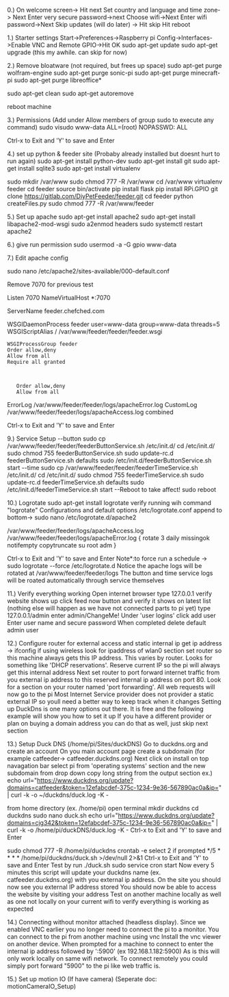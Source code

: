 0.) On welcome screen-> Hit next
Set country and language and time zone-> Next
Enter very secure password->next
Choose wifi->Next
Enter wifi password->Next
Skip updates (will do later) -> Hit skip
Hit reboot


1.) Starter settings
Start->Preferences->Raspberry pi Config->Interfaces->Enable VNC and Remote GPIO->Hit OK
sudo apt-get update
sudo apt-get upgrade (this my awhile. can skip for now)

2.) Remove bloatware (not required, but frees up space)
sudo apt-get purge wolfram-engine
sudo apt-get purge sonic-pi
sudo apt-get purge minecraft-pi
sudo apt-get purge libreoffice*

sudo apt-get clean
sudo apt-get autoremove

reboot machine

3.) Permissions 
(Add under Allow members of group sudo to execute any command)
sudo visudo
www-data ALL=(root) NOPASSWD: ALL

Ctrl-x to Exit and 'Y' to save and Enter


4.) set up python & feeder site
(Probaby already installed but doesnt hurt to run again)
sudo apt-get install python-dev
sudo apt-get install git
sudo apt-get install sqlite3
sudo apt-get install virtualenv

sudo mkdir /var/www
sudo chmod 777 -R /var/www
cd /var/www
virtualenv feeder
cd feeder
source bin/activate
pip install flask
pip install RPi.GPIO
git clone https://gitlab.com/DiyPetFeeder/feeder.git
cd feeder
python createFiles.py 
sudo chmod 777 -R /var/www/feeder

5.) Set up apache
sudo apt-get install apache2
sudo apt-get install libapache2-mod-wsgi
sudo a2enmod headers
sudo systemctl restart apache2

6.) give run permission
sudo usermod -a -G gpio www-data


7.) Edit apache config

sudo nano /etc/apache2/sites-available/000-default.conf


Remove 7070 for previous test


Listen 7070
NameVirtualHost *:7070

ServerName feeder.chefched.com

WSGIDaemonProcess feeder user=www-data group=www-data threads=5
  WSGIScriptAlias / /var/www/feeder/feeder/feeder.wsgi


    WSGIProcessGroup feeder
    Order allow,deny
    Allow from all
    Require all granted
  


       Order allow,deny
       Allow from all
  

ErrorLog /var/www/feeder/feeder/logs/apacheError.log
  CustomLog /var/www/feeder/feeder/logs/apacheAccess.log combined

Ctrl-x to Exit and 'Y' to save and Enter


9.) Service Setup
--button
sudo cp /var/www/feeder/feeder/feederButtonService.sh /etc/init.d/
cd /etc/init.d/
sudo chmod 755 feederButtonService.sh
sudo update-rc.d feederButtonService.sh defaults
sudo /etc/init.d/feederButtonService.sh start
--time
sudo cp /var/www/feeder/feeder/feederTimeService.sh /etc/init.d/
cd /etc/init.d/
sudo chmod 755 feederTimeService.sh
sudo update-rc.d feederTimeService.sh defaults
sudo /etc/init.d/feederTimeService.sh start
--Reboot to take affect!
sudo reboot

10.) Logrotate
sudo apt-get install logrotate
verify running wih command "logrotate"
Configurations and default options /etc/logrotate.conf
append to bottom-> sudo nano /etc/logrotate.d/apache2

/var/www/feeder/feeder/logs/apacheAccess.log
/var/www/feeder/feeder/logs/apacheError.log
{
    rotate 3
    daily
    missingok
    notifempty
    copytruncate
    su root adm
}

Ctrl-x to Exit and 'Y' to save and Enter
Note*:to force run a schedule -> sudo logrotate --force /etc/logrotate.d
Notice the apache logs will be rotated at /var/www/feeder/feeder/logs
The button and time service logs will be roated automatically through service themselves


11.) Verify everything working
Open internet browser
type 127.0.0.1
verify website shows up 
click feed now button and verify it shows on latest list (nothing else will happen as we have not connected parts to pi yet)
type 127.0.0.1/admin
enter admin/ChangeMe!
Under 'user logins' click add user
Enter user name and secure password
When completed delete default admin user

12.) Configure router for external access and static internal ip
get ip address -> ifconfig
if using wireless look for ipaddress of wlan0 section
set router so this machine always gets this IP address. This varies by router. Looks for something like 'DHCP reservations'. Reserve current IP so the pi will always get this internal address 
Next set router to port forward internet traffic from you external ip address to this reserved internal ip address on port 80. Look for a section on your router named 'port forwarding'. All web requests will now go to the pi
Most Internet Service provider does not provider a static external IP so youll need a better way to keep track when it changes
Setting up DuckDns is one many options out there. It is free and the following example will show you how to set it up
If you have a different provider or plan on buying a domain address you can do that as well, just skip next section

13.) Setup Duck DNS (/home/pi/Sites/duckDNS)
Go to duckdns.org and create an account
On you main account page create a subdomain (for example catfeeder-> catfeeder.duckdns.org)
Next click on install on top navagation bar
select pi from 'operating systems' section and the new subdomain from drop down
copy long string from the output section ex.) echo url="https://www.duckdns.org/update?domains=catfeeder&token=12efabcdef-375c-1234-9e36-567890ac0a&ip=" | curl -k -o ~/duckdns/duck.log -K -

from home directory (ex. /home/pi) open terminal
mkdir duckdns 
cd duckdns
sudo nano duck.sh
echo url="https://www.duckdns.org/update?domains=cjg342&token=12efabcdef-375c-1234-9e36-567890ac0a&ip=" | curl -k -o /home/pi/duckDNS/duck.log -K -
Ctrl-x to Exit and 'Y' to save and Enter

sudo chmod 777 -R /home/pi/duckdns
crontab -e
select 2 if prompted
*/5 * * * * /home/pi/duckdns/duck.sh >/dev/null 2>&1
Ctrl-x to Exit and 'Y' to save and Enter
Test by run ./duck.sh
sudo service cron start
Now every 5 minutes this script will update your duckdns name (ex. catfeeder.duckdns.org) with you external ip address.
On the site you should now see you external IP address stored
You should now be able to access the website by visiting your address
Test on another machine locally as well as one not locally on your current wifi to verify everything is working as expected

14.) Connecting without monitor attached (headless display).
Since we enabled VNC earlier you no longer need to connect the pi to a monitor. You can connect to the pi from another machine using vnc
Install the vnc viewer on another device. When prompted for a machine to connect to enter the internal ip address followed by ':5900' (ex 192.168.1.182:5900)
As is this will only work locally on same wifi network. To connect remotely you could simply port forward "5900" to the pi like web traffic is.

15.) Set up motion IO (If have camera) (Seperate doc: motionCameraIO_Setup)








